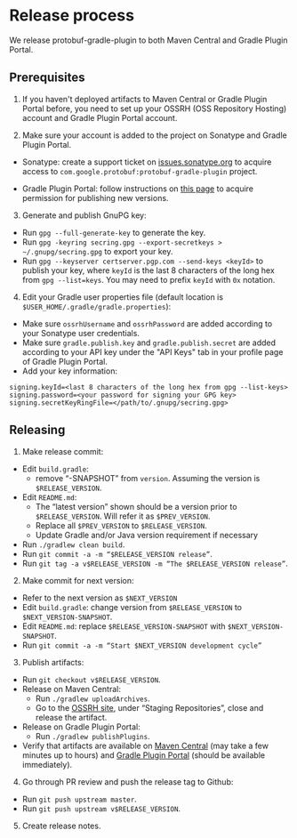 # Release process
We release protobuf-gradle-plugin to both Maven Central and Gradle Plugin Portal.

Prerequisites
--------------
1. If you haven't deployed artifacts to Maven Central or Gradle Plugin Portal before, you need to
set up your OSSRH (OSS Repository Hosting) account and Gradle Plugin Portal account.

2. Make sure your account is added to the project on Sonatype and Gradle Plugin Portal.

- Sonatype: create a support ticket on [issues.sonatype.org](issues.sonatype.org) to acquire access 
to `com.google.protobuf:protobuf-gradle-plugin` project.

- Gradle Plugin Portal: follow instructions on [this page](https://plugins.gradle.org/docs/reclaiming)
to acquire permission for publishing new versions.

3. Generate and publish GnuPG key:
- Run `gpg --full-generate-key` to generate the key.
- Run `gpg -keyring secring.gpg --export-secretkeys > ~/.gnupg/secring.gpg` to export your key.
- Run `gpg --keyserver certserver.pgp.com --send-keys <keyId>` to publish your key, where `keyId`
is the last 8 characters of the long hex from `gpg --list=keys`. You may need to prefix `keyId`
with `0x` notation.

4. Edit your Gradle user properties file (default location is `$USER_HOME/.gradle/gradle.properties`):
- Make sure `ossrhUsername` and `ossrhPassword` are added according to your Sonatype user credentials.
- Make sure `gradle.publish.key` and `gradle.publish.secret` are added according to your API key
under the "API Keys" tab in your profile page of Gradle Plugin Portal.
- Add your key information:
```
signing.keyId=<last 8 characters of the long hex from gpg --list-keys>
signing.password=<your password for signing your GPG key>
signing.secretKeyRingFile=</path/to/.gnupg/secring.gpg>
```

Releasing
----------
1. Make release commit:
- Edit `build.gradle`: 
  - remove “-SNAPSHOT” from `version`. Assuming the version is `$RELEASE_VERSION`.
- Edit `README.md`:
  - The “latest version” shown should be a version prior to `$RELEASE_VERSION`. Will refer it 
  as `$PREV_VERSION`.
  - Replace all `$PREV_VERSION` to `$RELEASE_VERSION`.
  - Update Gradle and/or Java version requirement if necessary
- Run `./gradlew clean build`.
- Run `git commit -a -m “$RELEASE_VERSION release”`.
- Run `git tag -a v$RELEASE_VERSION -m “The $RELEASE_VERSION release”`.

2. Make commit for next version:
- Refer to the next version as `$NEXT_VERSION`
- Edit `build.gradle`: change version from `$RELEASE_VERSION` to `$NEXT_VERSION-SNAPSHOT`.
- Edit `README.md`: replace `$RELEASE_VERSION-SNAPSHOT` with `$NEXT_VERSION-SNAPSHOT`.
- Run `git commit -a -m “Start $NEXT_VERSION development cycle”`

3. Publish artifacts:
- Run `git checkout v$RELEASE_VERSION`.
- Release on Maven Central:
  - Run `./gradlew uploadArchives`.
  - Go to the [OSSRH site](https://oss.sonatype.org), under “Staging Repositories”, close and release the 
  artifact.
- Release on Gradle Plugin Portal:
  - Run `./gradlew publishPlugins`.
- Verify that artifacts are available on [Maven Central](https://search.maven.org/artifact/com.google.protobuf/protobuf-gradle-plugin) 
(may take a few minutes up to hours) and [Gradle Plugin Portal](https://plugins.gradle.org/plugin/com.google.protobuf) 
(should be available immediately).

4. Go through PR review and push the release tag to Github:
- Run `git push upstream master`.
- Run `git push upstream v$RELEASE_VERSION`.

5. Create release notes.




